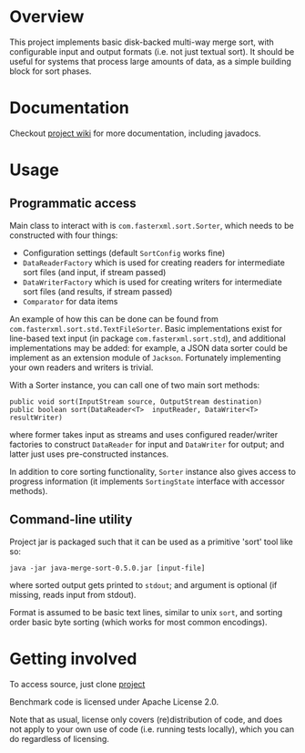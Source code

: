 # Overview

This project implements basic disk-backed multi-way merge sort, with configurable input and output formats (i.e. not just textual sort).
It should be useful for systems that process large amounts of data, as a simple building block for sort phases.

# Documentation 

Checkout [project wiki](https://github.com/cowtowncoder/java-merge-sort/wiki) for more documentation, including javadocs.

# Usage

## Programmatic access

Main class to interact with is `com.fasterxml.sort.Sorter`, which needs to be constructed with four things:

* Configuration settings (default `SortConfig` works fine)
* `DataReaderFactory` which is used for creating readers for intermediate sort files (and input, if stream passed)
* `DataWriterFactory` which is used for creating writers for intermediate sort files (and results, if stream passed)
* `Comparator` for data items

An example of how this can be done can be found from `com.fasterxml.sort.std.TextFileSorter`.
Basic implementations exist for line-based text input (in package `com.fasterxml.sort.std`), and additional implementations may be added: for example, a JSON data sorter could be implement as an extension module of `Jackson`.
Fortunately implementing your own readers and writers is trivial.

With a Sorter instance, you can call one of two main sort methods:

    public void sort(InputStream source, OutputStream destination)
    public boolean sort(DataReader<T>  inputReader, DataWriter<T> resultWriter)

where former takes input as streams and uses configured reader/writer factories to construct `DataReader` for input and `DataWriter` for output; and latter just uses pre-constructed instances.

In addition to core sorting functionality, `Sorter` instance also gives access to progress information (it implements `SortingState` interface with accessor methods).

## Command-line utility

Project jar is packaged such that it can be used as a primitive 'sort' tool like so:

    java -jar java-merge-sort-0.5.0.jar [input-file]

where sorted output gets printed to `stdout`; and argument is optional (if missing, reads input from stdout).

Format is assumed to be basic text lines, similar to unix `sort`, and sorting order basic byte sorting (which works for most common encodings).

# Getting involved

To access source, just clone [project](https://github.com/cowtowncoder/java-merge-sort)

Benchmark code is licensed under Apache License 2.0.

Note that as usual, license only covers (re)distribution of code, and does not apply to your own use of code (i.e. running tests locally), which you can do regardless of licensing.
